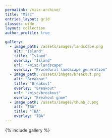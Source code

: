 ```yaml
---
permalink: /misc-archive/
title: "Misc"
entries_layout: grid
classes: wide 
layout: collection
author_profile: true

gallery:
  - image_path: /assets/images/landscape.png
    alt: "Island"
    title: "Island"
    overlay: "Island"
    url: "/misc/landscape"
    overlay: "Procedural landscape generation"
  - image_path: /assets/images/breakout.png
    alt: "Breakout"
    title: "Breakout"
    overlay: "Breakout"
    url: "/misc/breakout"
    overlay: "Breakout game"
  - image_path: /assets/images/thumb_3.png
    alt: "TBA"
    title: "TBA"
    overlay: "TBA"
---
```


{% include gallery %}
